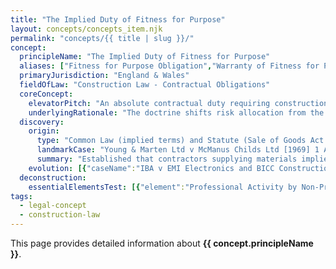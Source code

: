 ```yaml
---
title: "The Implied Duty of Fitness for Purpose"
layout: concepts/concepts_item.njk
permalink: "concepts/{{ title | slug }}/"
concept:
  principleName: "The Implied Duty of Fitness for Purpose"
  aliases: ["Fitness for Purpose Obligation","Warranty of Fitness for Purpose","Strict Duty of Result"]
  primaryJurisdiction: "England & Wales"
  fieldOfLaw: "Construction Law - Contractual Obligations"
  coreConcept:
    elevatorPitch: "An absolute contractual duty requiring construction professionals to ensure their design or completed works achieve the intended purpose, regardless of the level of skill, care, or effort applied - creating liability even without negligence."
    underlyingRationale: "The doctrine shifts risk allocation from the employer to the contractor/designer where the employer has relied on the professional's expertise to deliver a specific outcome. It protects clients who lack technical expertise to assess process rather than merely results, particularly where the professional has held themselves out as capable of achieving the intended purpose."
  discovery:
    origin:
      type: "Common Law (implied terms) and Statute (Sale of Goods Act 1979)"
      landmarkCase: "Young & Marten Ltd v McManus Childs Ltd [1969] 1 AC 454"
      summary: "Established that contractors supplying materials impliedly warrant their fitness for purpose unless expressly excluded, extending Sale of Goods Act principles to construction contracts."
    evolution: [{"caseName":"IBA v EMI Electronics and BICC Construction Ltd","year":1980,"contribution":"Clarified that design and build contractors owe fitness for purpose obligations for design elements unless contract terms limit liability to reasonable skill and care standard."},{"caseName":"Greaves & Co (Contractors) Ltd v Baynham Meikle & Partners","year":1975,"contribution":"Established that where a contractor undertakes design responsibility and the intended purpose is made known, fitness for purpose obligation is implied even for professional services."},{"caseName":"MT Højgaard A/S v E.ON Climate & Renewables UK Robin Rigg East Limited","year":2017,"contribution":"Supreme Court confirmed fitness for purpose obligations can arise even where design complies with applicable standards, emphasizing the absolute nature of the duty and insurance implications."}]
  deconstruction:
    essentialElementsTest: [{"element":"Professional Activity by Non-Professional","description":"A contractor or designer must be undertaking work of a professional nature while not being bound by professional negligence standards (typically in design and build contracts)."},{"element":"Known Purpose","description":"The intended purpose of the works or design must be made known to the contractor/designer, either expressly or by clear implication from the circumstances."},{"element":"Reliance on Skill and Expertise","description":"The employer must have relied on the contractor's/designer's skill and expertise to achieve the specified purpose, rather than merely following detailed specifications provided by others."},{"element":"Absence of Express Contrary Terms","description":"The contract must not contain express terms limiting liability to reasonable skill and care, as such terms will generally exclude the implied fitness for purpose obligation."}]
tags: 
  - legal-concept
  - construction-law
---
```


This page provides detailed information about **{{ concept.principleName }}**.
